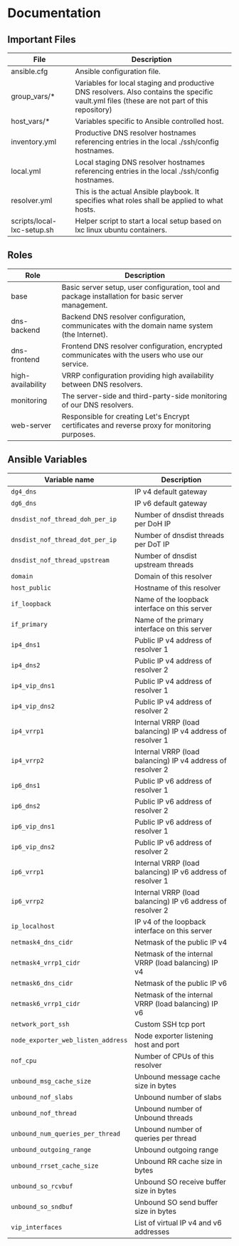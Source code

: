 # Documentation

## Important Files

| File                       | Description                                                                                                                                  |
| -------------------------- | -------------------------------------------------------------------------------------------------------------------------------------------- |
| ansible.cfg                | Ansible configuration file.                                                                                                                  |
| group_vars/\*              | Variables for local staging and productive DNS resolvers. Also contains the specific vault.yml files (these are not part of this repository) |
| host_vars/\*               | Variables specific to Ansible controlled host.                                                                                               |
| inventory.yml              | Productive DNS resolver hostnames referencing entries in the local ./ssh/config hostnames.                                                   |
| local.yml                  | Local staging DNS resolver hostnames referencing entries in the local ./ssh/config hostnames.                                                |
| resolver.yml               | This is the actual Ansible playbook. It specifies what roles shall be applied to what hosts.                                                 |
| scripts/local-lxc-setup.sh | Helper script to start a local setup based on lxc linux ubuntu containers.                                                                   |

## Roles

| Role              | Description                                                                                        |
| ----------------- | -------------------------------------------------------------------------------------------------- |
| base              | Basic server setup, user configuration, tool and package installation for basic server management. |
| dns-backend       | Backend DNS resolver configuration, communicates with the domain name system (the Internet).       |
| dns-frontend      | Frontend DNS resolver configuration, encrypted communicates with the users who use our service.    |
| high-availability | VRRP configuration providing high availability between DNS resolvers.                              |
| monitoring        | The server-side and third-party-side monitoring of our DNS resolvers.                              |
| web-server        | Responsible for creating Let's Encrypt certificates and reverse proxy for monitoring purposes.     |

## Ansible Variables

| Variable name                      | Description                                                |
| ---------------------------------- | ---------------------------------------------------------- |
| `dg4_dns`                          | IP v4 default gateway                                      |
| `dg6_dns`                          | IP v6 default gateway                                      |
| `dnsdist_nof_thread_doh_per_ip`    | Number of dnsdist threads per DoH IP                       |
| `dnsdist_nof_thread_dot_per_ip`    | Number of dnsdist threads per DoT IP                       |
| `dnsdist_nof_thread_upstream`      | Number of dnsdist upstream threads                         |
| `domain`                           | Domain of this resolver                                    |
| `host_public`                      | Hostname of this resolver                                  |
| `if_loopback`                      | Name of the loopback interface on this server              |
| `if_primary`                       | Name of the primary interface on this server               |
| `ip4_dns1`                         | Public IP v4 address of resolver 1                         |
| `ip4_dns2`                         | Public IP v4 address of resolver 2                         |
| `ip4_vip_dns1`                     | Public IP v4 address of resolver 1                         |
| `ip4_vip_dns2`                     | Public IP v4 address of resolver 2                         |
| `ip4_vrrp1`                        | Internal VRRP (load balancing) IP v4 address of resolver 1 |
| `ip4_vrrp2`                        | Internal VRRP (load balancing) IP v4 address of resolver 2 |
| `ip6_dns1`                         | Public IP v6 address of resolver 1                         |
| `ip6_dns2`                         | Public IP v6 address of resolver 2                         |
| `ip6_vip_dns1`                     | Public IP v6 address of resolver 1                         |
| `ip6_vip_dns2`                     | Public IP v6 address of resolver 2                         |
| `ip6_vrrp1`                        | Internal VRRP (load balancing) IP v6 address of resolver 1 |
| `ip6_vrrp2`                        | Internal VRRP (load balancing) IP v6 address of resolver 2 |
| `ip_localhost`                     | IP v4 of the loopback interface on this server             |
| `netmask4_dns_cidr`                | Netmask of the public IP v4                                |
| `netmask4_vrrp1_cidr`              | Netmask of the internal VRRP (load balancing) IP v4        |
| `netmask6_dns_cidr`                | Netmask of the public IP v6                                |
| `netmask6_vrrp1_cidr`              | Netmask of the internal VRRP (load balancing) IP v6        |
| `network_port_ssh`                 | Custom SSH tcp port                                        |
| `node_exporter_web_listen_address` | Node exporter listening host and port                      |
| `nof_cpu`                          | Number of CPUs of this resolver                            |
| `unbound_msg_cache_size`           | Unbound message cache size in bytes                        |
| `unbound_nof_slabs`                | Unbound number of slabs                                    |
| `unbound_nof_thread`               | Unbound number of Unbound threads                          |
| `unbound_num_queries_per_thread`   | Unbound number of queries per thread                       |
| `unbound_outgoing_range`           | Unbound outgoing range                                     |
| `unbound_rrset_cache_size`         | Unbound RR cache size in bytes                             |
| `unbound_so_rcvbuf`                | Unbound SO receive buffer size in bytes                    |
| `unbound_so_sndbuf`                | Unbound SO send buffer size in bytes                       |
| `vip_interfaces`                   | List of virtual IP v4 and v6 addresses                     |
